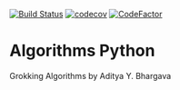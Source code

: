 [![Build Status](https://travis-ci.com/finico/algorithms-python.svg?branch=master)](https://travis-ci.com/finico/algorithms-python)
[![codecov](https://codecov.io/gh/finico/algorithms-python/branch/master/graph/badge.svg)](https://codecov.io/gh/finico/algorithms-python)
[![CodeFactor](https://www.codefactor.io/repository/github/finico/algorithms-python/badge)](https://www.codefactor.io/repository/github/finico/algorithms-python)

# Algorithms Python

Grokking Algorithms by Aditya Y. Bhargava

